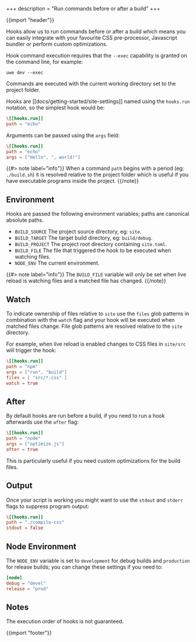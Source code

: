 +++
description = "Run commands before or after a build"
+++

{{import "header"}}

Hooks allow us to run commands before or after a build which means you can easily integrate with your favourite CSS pre-processor, Javascript bundler or perform custom optimizations.

Hook command execution requires that the `--exec` capability is granted on the command line, for example:

```text
uwe dev --exec
```

Commands are executed with the current working directory set to the project folder.

Hooks are [[docs/getting-started/site-settings]] named using the `hooks.run` notation, so the simplest hook would be:

```toml
\[[hooks.run]]
path = "echo"
```

Arguments can be passed using the `args` field:

```toml
\[[hooks.run]]
path = "echo"
args = ["Hello", ", world!"]
```

{{#> note label="info"}}
When a command `path` begins with a period (eg: `./build.sh`) it is resolved relative to the project folder which is useful if you have executable programs inside the project.
{{/note}}

## Environment

Hooks are passed the following environment variables; paths are canonical absolute paths.

* `BUILD_SOURCE` The project source directory, eg: `site`.
* `BUILD_TARGET` The target build directory, eg: `build/debug`.
* `BUILD_PROJECT` The project root directory containing `site.toml`.
* `BUILD_FILE` The file that triggered the hook to be executed when watching files.
* `NODE_ENV` The current environment.

{{#> note label="info"}}
The `BUILD_FILE` variable will only be set when live reload is watching files and a matched file has changed.
{{/note}}

## Watch

To indicate ownership of files relative to `site` use the `files` glob patterns in combination with the `watch` flag and your hook will be executed when matched files change. File glob patterns are resolved relative to the `site` directory.

For example, when live reload is enabled changes to CSS files in `site/src` will trigger the hook:

```toml
\[[hooks.run]]
path = "npm"
args = ["run", "build"]
files = [ "src/*.css" ]
watch = true
```

## After

By default hooks are run before a build, if you need to run a hook afterwards use the `after` flag:

```toml
\[[hooks.run]]
path = "node"
args = ["optimize.js"]
after = true
```

This is particularly useful if you need custom optimizations for the build files.

## Output

Once your script is working you might want to use the `stdout` and `stderr` flags to suppress program output:

```toml
\[[hooks.run]]
path = "./compile-css"
stdout = false
```

## Node Environment

The `NODE_ENV` variable is set to `development` for debug builds and `production` for release builds; you can change these settings if you need to:

```toml
[node]
debug = "devel"
release = "prod"
```

## Notes

The execution order of hooks is not guaranteed.

{{import "footer"}}
